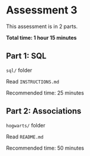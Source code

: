 # Assessment 3

This assessment is in 2 parts.

**Total time: 1 hour 15 minutes**

## Part 1: SQL

`sql/` folder

Read `INSTRUCTIONS.md`

Recommended time: 25 minutes

## Part 2: Associations

`hogwarts/` folder

Read `README.md`

Recommended time: 50 minutes